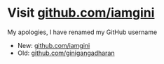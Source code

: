# Visit [github.com/iamgini](https://github.com/iamgini)

My apologies, I have renamed my GitHub username

- New: [github.com/iamgini](https://github.com/iamgini)
- Old: [github.com/ginigangadharan](https://github.com/ginigangadharan)
